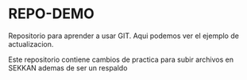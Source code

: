 # REPO-DEMO
Repositorio para aprender a usar GIT. Aqui podemos ver el ejemplo de actualizacion. 


Este repositorio contiene cambios de practica para subir archivos en SEKKAN
ademas de ser un respaldo 
